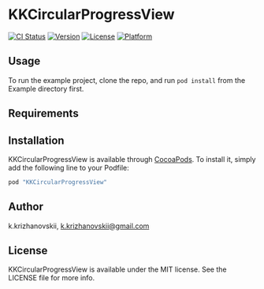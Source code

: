# KKCircularProgressView

[![CI Status](http://img.shields.io/travis/k_krizhanovskii/KKCircularProgressView.svg?style=flat)](https://travis-ci.org/k_krizhanovskii/KKCircularProgressView)
[![Version](https://img.shields.io/cocoapods/v/KKCircularProgressView.svg?style=flat)](http://cocoapods.org/pods/KKCircularProgressView)
[![License](https://img.shields.io/cocoapods/l/KKCircularProgressView.svg?style=flat)](http://cocoapods.org/pods/KKCircularProgressView)
[![Platform](https://img.shields.io/cocoapods/p/KKCircularProgressView.svg?style=flat)](http://cocoapods.org/pods/KKCircularProgressView)

## Usage

To run the example project, clone the repo, and run `pod install` from the Example directory first.

## Requirements

## Installation

KKCircularProgressView is available through [CocoaPods](http://cocoapods.org). To install
it, simply add the following line to your Podfile:

```ruby
pod "KKCircularProgressView"
```

## Author

k.krizhanovskii, k.krizhanovskii@gmail.com

## License

KKCircularProgressView is available under the MIT license. See the LICENSE file for more info.
